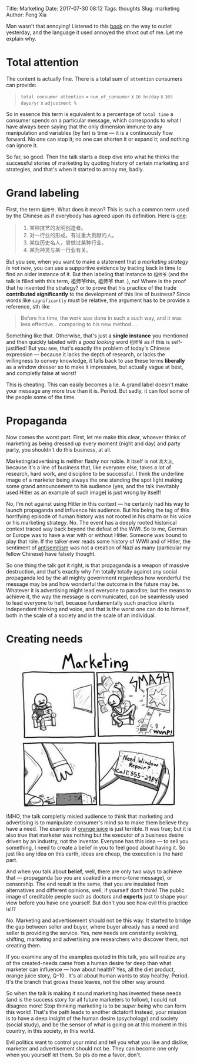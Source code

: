 Title: Marketing
Date: 2017-07-30 08:12
Tags: thoughts
Slug: marketing
Author: Feng Xia

Man wasn't that annoying! Listened to this [book][1] on the way to
outlet yesterday, and the language it used annoyed the shxxt out of
me. Let me explain why.

[1]: https://www.youtube.com/watch?v=vIQ9IEW07g0&t=2290s

# Total attention

The content is actually fine. There is a total sum of `attention`
consumers can provide:

> `total consumer attention` = `num_of_consumer` x `16 hr/day` x `365
> days/yr` x `adjustment %`

So in essence this term is equivalent to a percentage of `total time`
a consumer spends on a particular message, which corresponds to what I
have always been saying that the only dimension immune to any
manipulation and variables (by far) is <span
class="myhighlight">time</span> &mdash; it is a continuously flow
forward. No one can stop it; no one can shorten it or expand it; and
nothing can ignore it. 

So far, so good. Then the talk starts a deep dive into what he thinks
the successful stories of marketing by quoting history of certain
marketing and strategies, and that's when it started to annoy me,
badly.

# Grand labeling

First, the term `祖师爷`. What does it mean? This is such a common
term used by the Chinese as if everybody has agreed upon its
definition. Here is [one][2]:

[2]: https://baike.baidu.com/item/%E7%A5%96%E5%B8%88%E7%88%B7

> 1. 某种技艺的发明创造者。
> 2. 对一行业的形成，有过重大贡献的人。
> 3. 某位历史名人，曾做过某种行业。
> 4. 某为神灵与某一行业有关。

But you see, when you want to make a statement that _a marketing
strategy is not new_, you can use a supportive evidence by tracing back in
time to find an older instance of it. But then labeling that instance
to `祖师爷` (and the talk is filled with this term, 祖师爷this, 祖师爷
that..), no! Where is the proof that he invented the strategy? or to
prove that his practice of the trade **contributed significantly** to
the development of this line of business? Since words like
`significantly` must be <span class="myhighlight">relative</span>, the
argument has to be provide a reference, sth like 

> Before his time, the work was done in such a such way, and it was
> less effective... comparing to his new method....

Something like that. Otherwise, that's just a **single instance** you
mentioned and then quickly labeled with a _good looking_ word ` 祖师爷
` as if this is self-justified! But you see, that's exactly the
problem of today's Chinese expression &mdash; because it lacks the
depth of research, or lacks the willingness to convey knowledge, it
falls back to use these terms **liberally** as a window dresser so to
make it impressive, but actually vague at best, and completly false
at worst!

This is cheating. This can easily becomes a lie. A grand label doesn't
make your message any more true than it is. Period. But sadly, it can
fool some of the people some of the time.

# Propaganda

Now comes the worst part. First, let me make this clear, whoever
thinks of marketing as being dressed up every moment (night and day)
and party party, you shouldn't do this business, at all.

Marketing/advertising is neither flashy nor noble. It itself is not
`高大上`, because it's a line of business that, like everyone else,
takes a lot of research, hard work, and discipline to be successful. I
think the underline image of a marketer being always the one standing
the spot light making some grand announcement to his audience (yes,
and the talk inevitably used Hitler as an example of such image) is
just wrong by itself! 

No, I'm not against using Hitler in this context
&mdash; he certainly had his way to launch propaganda and influence
his audience. But his being the tag of this horrifying episode of
human history was not rooted in his charm or his voice or his
marketing strategy. No. The event has a deeply rooted historical context
traced way back beyond the defeat of the WWI. So to me, German or
Europe was to have a war with or without Hitler. Someone
was bound to play that role. If the talker ever reads some history of
WWII and of Hitler, the sentiment of [antisemitism][3] was not a
creation of Nazi as many (particular my fellow Chinese) have falsely
thought.  

[3]: https://www.wikiwand.com/en/Antisemitism

So one thing the talk got it right, is that propaganda is a weapon of
massive destruction, and that's exactly why <span class="myhighlight">
I'm totally totally against any social propaganda led by the all
mighty government regardless how wonderful the message may be and how
wonderful the outcome in the future may be</span>. Whatever it is
advertising might lead everyone to paradise; but the means to achieve
it, the way the message is communicated, can be seamlessly used to
lead everyone to hell, because fundamentally such practice silents
independent thinking and voice, and that is the worst one can do to
himself, both in the scale of a society and in the scale of an
individual.

# Creating needs

<figure class="col l6 m6 s12">
  <img src="images/funny/direct%20marketing.jpg"/>
</figure>

IMHO, the talk completly misled audience to think that marketing and
advertising is to manipulate consumer's mind so to make them believe
they have a need. The example of [orange juice][4] is just
terrible. It was true; but it is also true that marketer was nothing
but the executor of a business desire driven by an industry, not the
inventor. <span class="myhighlight">Everyone has this idea &mdash; to
sell you something, I need to create a belief in you to feel good
about having it. So just like any idea on this earth, ideas are cheap,
the execution is the hard part</span>.

[4]: https://www.theatlantic.com/health/archive/2014/02/misunderstanding-orange-juice-as-a-health-drink/283579/

And when you talk about **belief**, well, there are only two ways to
achieve that &mdash; propaganda (so you are soaked in a mono-tone
message), or censorship. The end result is the same, that you are
insulated from alternatives and different opinions, well, if yourself
don't think! The public image of creditable people 
such as doctors and **experts** just to shape your view before you
have one yourself. But don't you see how evil this practice is!!?

No. Marketing and advertisement should not be this way. It started
to bridge the gap between seller and buyer, where buyer already has a
need and seller is providing the service. Yes, new needs are
constantly evolving, shifting, marketing and advertising are
researchers who discover them, not creating them. 

If you examine any of the examples quoted in this talk, you will
realize any of the created-needs came from a human desire far deep
than what marketer can influence &mdash; how about health? Yes, all
the diet product, orange juice story, Q-10.. it's all about human
wants to stay healthy. Period. It's the branch that grows these
leaves, not the other way around.

So when the talk is making it sound marketing has invented these
needs (and is the success story for all future marketers to follow), I
could not disagree more! Stop thinking marketing is to be _super
being_ who can form this world! That's the path leads to another
dictator!! Instead, your mission is to have a deep insight of the
human desire (psychology) and society (social study), and be the
sensor of what is going on at this moment in this country, in this
society, in this world.

Evil politics want to control your mind and tell you what you like and
dislike; marketer and advertisement should not be. They can become one
only when you yourself let them. So pls do me a favor, don't.
